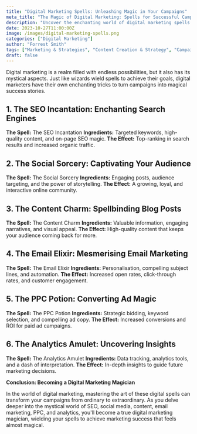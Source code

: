```yaml
---
title: "Digital Marketing Spells: Unleashing Magic in Your Campaigns"
meta_title: "The Magic of Digital Marketing: Spells for Successful Campaigns"
description: "Uncover the enchanting world of digital marketing spells that can transform your campaigns into magical success stories."
date: 2023-10-27T11:00:00Z
image: /images/digital-marketing-spells.png
categories: ["Digital Marketing"]
author: "Forrest Smith"
tags: ["Marketing & Strategies", "Content Creation & Strategy", "Campaign Success"]
draft: false
---
```

Digital marketing is a realm filled with endless possibilities, but it also has its mystical aspects. Just like wizards wield spells to achieve their goals, digital marketers have their own enchanting tricks to turn campaigns into magical success stories.

## 1. The SEO Incantation: Enchanting Search Engines

**The Spell:** The SEO Incantation
**Ingredients:** Targeted keywords, high-quality content, and on-page SEO magic.
**The Effect:** Top-ranking in search results and increased organic traffic.

## 2. The Social Sorcery: Captivating Your Audience

**The Spell:** The Social Sorcery
**Ingredients:** Engaging posts, audience targeting, and the power of storytelling.
**The Effect:** A growing, loyal, and interactive online community.

## 3. The Content Charm: Spellbinding Blog Posts

**The Spell:** The Content Charm
**Ingredients:** Valuable information, engaging narratives, and visual appeal.
**The Effect:** High-quality content that keeps your audience coming back for more.

## 4. The Email Elixir: Mesmerising Email Marketing

**The Spell:** The Email Elixir
**Ingredients:** Personalisation, compelling subject lines, and automation.
**The Effect:** Increased open rates, click-through rates, and customer engagement.

## 5. The PPC Potion: Converting Ad Magic

**The Spell:** The PPC Potion
**Ingredients:** Strategic bidding, keyword selection, and compelling ad copy.
**The Effect:** Increased conversions and ROI for paid ad campaigns.

## 6. The Analytics Amulet: Uncovering Insights

**The Spell:** The Analytics Amulet
**Ingredients:** Data tracking, analytics tools, and a dash of interpretation.
**The Effect:** In-depth insights to guide future marketing decisions.

**Conclusion: Becoming a Digital Marketing Magician**

In the world of digital marketing, mastering the art of these digital spells can transform your campaigns from ordinary to extraordinary. As you delve deeper into the mystical world of SEO, social media, content, email marketing, PPC, and analytics, you'll become a true digital marketing magician, wielding your spells to achieve marketing success that feels almost magical.

